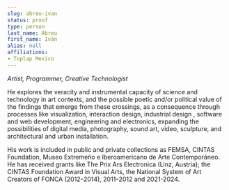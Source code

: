 ```yaml
---
slug: abreu-ivan
status: proof
type: person
last_name: Abreu
first_name: Iván
alias: null
affiliations:
- Toplap Mexico
---
```


*Artist, Programmer, Creative Technologist*

He explores the veracity and instrumental capacity of science and technology in art contexts, and the possible 
poetic and/or political value of the findings that emerge from these crossings, as a consequence through 
processes like visualization, interaction design, industrial design , software and web development, engineering 
and electronics, expanding the possibilities of digital media, photography, sound art, video, sculpture, and 
architectural and urban installation.

His work is included in public and private collections as FEMSA, CINTAS Foundation, Museo Extremeño e 
Iberoamericano de Arte Contemporáneo. He has received grants like The Prix Ars Electronica (Linz, Austria); 
the CINTAS Foundation Award in Visual Arts, the National System of Art Creators of FONCA (2012–2014), 
2011–2012 and 2021-2024.
